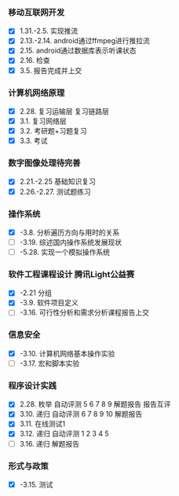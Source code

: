
### 移动互联网开发
- [x] 1.31.-2.5. 实现推流
- [x] 2.13.-2.14. android通过ffmpeg进行推拉流
- [x] 2.15. android通过数据库表示听课状态
- [x] 2.16. 检查
- [x] 3.5. 报告完成并上交

### 计算机网络原理
- [x] 2.28. 复习运输层 复习链路层
- [x] 3.1. 复习网络层
- [x] 3.2. 考研题+习题复习
- [x] 3.3. 考试

### 数字图像处理待完善
- [x] 2.21.-2.25 基础知识复习
- [x] 2.26.-2.27. 测试题练习

### 操作系统
- [x] -3.8. 分析遍历方向与用时的关系
- [ ] -3.19. 综述国内操作系统发展现状
- [ ] -5.28. 实现一个模拟操作系统

### 软件工程课程设计 腾讯Light公益赛
- [x] -2.21 分组
- [x] -3.9. 软件项目定义
- [ ] -3.16. 可行性分析和需求分析课程报告上交

### 信息安全
- [x] -3.10. 计算机网络基本操作实验
- [ ] -3.17. 宏和脚本实验

### 程序设计实践
- [x] 2.28. 枚举 自动评测 5 6 7 8 9 解题报告 报告互评
- [x] 3.10. 递归 自动评测 6 7 8 9 10 解题报告
- [x] 3.11. 在线测试1
- [x] 3.12. 递归 自动评测 1 2 3 4 5
- [ ] 3.16. 递归 解题报告

### 形式与政策
- [x] -3.15. 测试